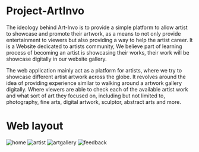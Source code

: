 # Project-ArtInvo


The ideology behind Art-Invo is to provide a simple platform to allow artist to showcase and promote their artwork, as a means to not only provide entertainment to viewers but also providing a way to help the artist career. It is a Website dedicated to artists community, We believe part of learning process of becoming an artist is showcasing their works, their work will be showcase digitally in our website gallery.

The web application mainly act as a platform for artists, where we try to showcase different artist artwork across the globe. It revolves around the idea of providing experience similar to walking around a artwork gallery digitally.  Where viewers are able to check each of the available artist work and what sort of art they focused on, including but not limited to, photography, fine arts, digital artwork, sculptor, abstract arts and more.

# Web layout
 

![home](https://user-images.githubusercontent.com/67879767/179374053-511f5da2-98bc-48e8-9101-986571c7c1f2.jpeg)
![artist](https://user-images.githubusercontent.com/67879767/179374105-ec9039c1-cf5a-46b6-a93c-58f00fb64a7e.jpeg)
![artgallery](https://user-images.githubusercontent.com/67879767/179374146-a30a62b9-6a79-402d-a3ff-11b81c2974b0.jpeg)
![feedback](https://user-images.githubusercontent.com/67879767/179374183-1bfe4117-0383-4ba0-932e-3a3602257243.jpeg)
